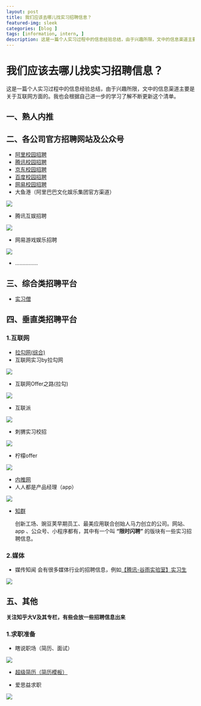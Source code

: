 ```yaml
---
layout: post
title: 我们应该去哪儿找实习招聘信息？
featured-img: sleek
categories: [blog ]
tags: [information, intern, ]
description: 这是一篇个人实习过程中的信息经验总结，由于兴趣所限，文中的信息渠道主要是关于互联网方面的。我也会根据自己进一步的学习了解不断更新这个清单。
---
```


<h1>我们应该去哪儿找实习招聘信息？</h1>

这是一篇个人实习过程中的信息经验总结，由于兴趣所限，文中的信息渠道主要是关于互联网方面的。我也会根据自己进一步的学习了解不断更新这个清单。

<h2>一、熟人内推</h2>

<h2>二、各公司官方招聘网站及公众号</h2>

- [阿里校园招聘](https://campus.alibaba.com)
- [腾讯校园招聘](https://join.qq.com)
- [京东校园招聘](http://campus.jd.com/home)
- [百度校园招聘](https://talent.baidu.com/external/baidu/campus.html)
- [网易校园招聘](http://campus.163.com/#/home)
- 大鱼港（阿里巴巴文化娱乐集团官方渠道）
<div align="left"><img src="https://mp.weixin.qq.com/mp/qrcode?scene=10000004&size=102&__biz=MzI2ODY4Mzc3NQ==&mid=2247484841&idx=1&sn=15cab839062a98dc93723855b0498517&send_time=" />

</div>

- 腾讯互娱招聘

<div align="left"> <img src="https://mp.weixin.qq.com/mp/qrcode?scene=10000004&size=102&__biz=MjM5MTI0OTkwMA==&mid=2650227527&idx=1&sn=db0f34af800b6a54eb78ef4d539016f5&send_time=" /></div>

- 网易游戏娱乐招聘

<div align="left"><img src="https://mp.weixin.qq.com/mp/qrcode?scene=10000004&size=102&__biz=MzAwMzk4MDIxMw==&mid=100001072&idx=1&sn=5e25007ae54611eae36799c2167fe09a&send_time=" /></div>

- ...............

<h2>三、综合类招聘平台</h2>

- [实习僧](https://www.shixiseng.com)

<h2>四、垂直类招聘平台</h2>

<h3>1.互联网</h3>

- [拉勾网(综合)](https://www.lagou.com/)
- 互联网实习by拉勾网

<div align="left"><img src="https://mp.weixin.qq.com/mp/qrcode?scene=10000004&size=102&__biz=MzA3ODg0NDEzMA==&mid=2654126395&idx=1&sn=3fac29ba41bcb1a527ef0bd5af576fd5&send_time=" /><div>

- 互联网Offer之路(拉勾)

<div align="left"><img src="https://mp.weixin.qq.com/mp/qrcode?scene=10000004&size=102&__biz=MzI4NTYyMDU0OQ==&mid=2247487352&idx=1&sn=1b03194e871b81fafab29a9636251195&send_time="></div>

- 互联派

<div align="left"><img src="https://mp.weixin.qq.com/mp/qrcode?scene=10000004&size=102&__biz=MzI1ODc4MzMwMQ==&mid=2247490396&idx=4&sn=aec81a068cfb1dfb78b3b0ad4f950281&send_time=" /></div>

- 刺猬实习校招

<div align="left"><img src="https://mp.weixin.qq.com/mp/qrcode?scene=10000004&size=102&__biz=MjM5Mjc4NzkyNw==&mid=2674570839&idx=1&sn=f053aa0415af033589f478d1aa481eb6&send_time="></div>

- 柠檬offer

<div align="left"><img src="https://mp.weixin.qq.com/mp/qrcode?scene=10000004&size=102&__biz=MzIyNTM5NTE4Mw==&mid=2247485641&idx=1&sn=49dfd94824e555beec6122acddcc3573&send_time="></div>

- [内推网](http://www.neitui.me)
- 人人都是产品经理（app）

<div align="left"><img src="http://image.woshipm.com/build/img/footer-appdownload.png"></div>

- [知群](http://study.zuimeia.com/) 

  创新工场、豌豆荚早期员工、最美应用联合创始人马力创立的公司。网站、app 、公众号、小程序都有，其中有一个叫 **“限时闪聘”** 的版块有一些实习招聘信息。

<h3>2.媒体</h3>

- 媒传知闻
  会有很多媒体行业的招聘信息，例如[【腾讯-谷雨实验室】实习生](https://mp.weixin.qq.com/s/AT3LqsrKThqbNp42zGMe8A)

<div align="left"><img src="https://mp.weixin.qq.com/mp/qrcode?scene=10000004&size=102&__biz=MzU3ODI1NTkxMw==&mid=100000004&idx=1&sn=77169ca0963396cf1164a55f527c39f5&send_time=" /></div>



<h2>五、其他</h2>

 **关注知乎大V及其专栏，有些会放一些招聘信息出来**

<h3>1.求职准备</h3>

- 瞎说职场（简历、面试）

<div align="left"><img src="https://mp.weixin.qq.com/mp/qrcode?scene=10000004&size=102&__biz=MjM5MDQ1NjM2Mw==&mid=2448232967&idx=1&sn=ed4aa1f6c0180d303e85835da71d89ca&send_time="></div>

- [超级简历（简历模板）](https://www.wondercv.com/)

- 爱思益求职
<div align="left"><img src="https://mp.weixin.qq.com/mp/qrcode?scene=10000004&size=102&__biz=MjM5ODI5NzAyNA==&mid=2651223155&idx=1&sn=a72e225d394fce1b4885b61f4ac0f8ee&send_time=" /></div>

